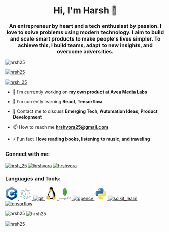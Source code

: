 <h1 align="center">Hi, I'm Harsh 👋</h1>
<h3 align="center">An entrepreneur by heart and a tech enthusiast by passion. I love to solve problems using modern technology. I aim to build and scale smart products to make people's lives simpler. To achieve this, I build teams, adapt to new insights, and overcome adversities.</h3>

<p align="left"> <img src="https://komarev.com/ghpvc/?username=hrsh25&label=Profile%20views&color=0e75b6&style=flat" alt="hrsh25" /> </p>

<p align="left"> <a href="https://github.com/ryo-ma/github-profile-trophy"><img src="https://github-profile-trophy.vercel.app/?username=hrsh25" alt="hrsh25" /></a> </p>

<p align="left"> <a href="https://twitter.com/hrsh_25" target="blank"><img src="https://img.shields.io/twitter/follow/hrsh_25?logo=twitter&style=for-the-badge" alt="hrsh_25" /></a> </p>

- 🔭 I’m currently working on **my own product at Avea Media Labs**

- 🌱 I’m currently learning **React, Tensorflow**

- 💬 Contact me to discuss **Emerging Tech, Automation Ideas, Product Development**

- 📫 How to reach me **hrshvora25@gmail.com**

- ⚡ Fun fact **I love reading books, listening to music, and traveling**

<h3 align="left">Connect with me:</h3>
<p align="left">
<a href="https://twitter.com/hrsh_25" target="blank"><img align="center" src="https://cdn.jsdelivr.net/npm/simple-icons@3.0.1/icons/twitter.svg" alt="hrsh_25" height="30" width="40" /></a>
<a href="https://linkedin.com/in/hrshvora" target="blank"><img align="center" src="https://cdn.jsdelivr.net/npm/simple-icons@3.0.1/icons/linkedin.svg" alt="hrshvora" height="30" width="40" /></a>
<a href="https://instagram.com/hrshvora" target="blank"><img align="center" src="https://cdn.jsdelivr.net/npm/simple-icons@3.0.1/icons/instagram.svg" alt="hrshvora" height="30" width="40" /></a>
</p>

<h3 align="left">Languages and Tools:</h3>
<p align="left"> <a href="https://www.w3schools.com/cpp/" target="_blank"> <img src="https://raw.githubusercontent.com/devicons/devicon/master/icons/cplusplus/cplusplus-original.svg" alt="cplusplus" width="40" height="40"/> </a> <a href="https://www.electronjs.org" target="_blank"> <img src="https://raw.githubusercontent.com/devicons/devicon/master/icons/electron/electron-original.svg" alt="electron" width="40" height="40"/> </a> <a href="https://git-scm.com/" target="_blank"> <img src="https://www.vectorlogo.zone/logos/git-scm/git-scm-icon.svg" alt="git" width="40" height="40"/> </a> <a href="https://www.linux.org/" target="_blank"> <img src="https://raw.githubusercontent.com/devicons/devicon/master/icons/linux/linux-original.svg" alt="linux" width="40" height="40"/> </a> <a href="https://www.mongodb.com/" target="_blank"> <img src="https://raw.githubusercontent.com/devicons/devicon/master/icons/mongodb/mongodb-original-wordmark.svg" alt="mongodb" width="40" height="40"/> </a> <a href="https://opencv.org/" target="_blank"> <img src="https://www.vectorlogo.zone/logos/opencv/opencv-icon.svg" alt="opencv" width="40" height="40"/> </a> <a href="https://www.python.org" target="_blank"> <img src="https://raw.githubusercontent.com/devicons/devicon/master/icons/python/python-original.svg" alt="python" width="40" height="40"/> </a> <a href="https://scikit-learn.org/" target="_blank"> <img src="https://upload.wikimedia.org/wikipedia/commons/0/05/Scikit_learn_logo_small.svg" alt="scikit_learn" width="40" height="40"/> </a> <a href="https://www.tensorflow.org" target="_blank"> <img src="https://www.vectorlogo.zone/logos/tensorflow/tensorflow-icon.svg" alt="tensorflow" width="40" height="40"/> </a> </p>

<p><img align="left" src="https://github-readme-stats.vercel.app/api/top-langs?username=hrsh25&show_icons=true&locale=en&layout=compact" alt="hrsh25" /></p>

<p>&nbsp;<img align="center" src="https://github-readme-stats.vercel.app/api?username=hrsh25&show_icons=true&locale=en" alt="hrsh25" /></p>

<p><img align="center" src="https://github-readme-streak-stats.herokuapp.com/?user=hrsh25&" alt="hrsh25" /></p>
